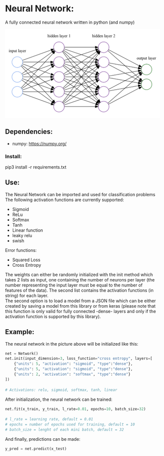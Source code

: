 # Neural Network:

A fully connected neural network written in python (and numpy)


![](img/nn.png)

## Dependencies:
- numpy: https://numpy.org/


### Install:
pip3 install -r requirements.txt


## Use:
The Neural Network can be imported and used for classification problems   
The following activation functions are currently supported:
* Sigmoid
* ReLu
* Softmax
* Tanh
* Linear function
* leaky relu
* swish

Error functions:  
* Squared Loss
* Cross Entropy

The weights can either be randomly initialized  with the init method which takes 2 lists as input, one containing the number of neurons per layer (the number representing the input layer must be equal to the number of features of the data). The second list contains the activation functions (in string) for each layer.  
The second option is to load a model from a JSON file which can be either created by saving a model from this library or from keras (please note that this function is only valid for fully connected -dense- layers and only if the activation function is supported by this library).  


## Example:
The neural network in the picture above will be initialized like this:  
```python
net = Network()
net.init(input_dimension=3, loss_function="cross entropy", layers=[
    {"units": 5, "activation": "sigmoid", "type":"dense"},
    {"units": 5, "activation": "sigmoid", "type":"dense"},
    {"units": 2, "activation": "softmax", "type":"dense"}
])

# Activations: relu, sigmoid, softmax, tanh, linear
```

After initialization, the neural network can be trained:  
```python
net.fit(x_train, y_train, l_rate=0.01, epochs=10, batch_size=32)

# l_rate = learning rate, default = 0.01
# epochs = number of epochs used for training, default = 10
# batch_size = lenght of each mini batch, default = 32
```

And finally, predictions can be made:
```python
y_pred = net.predict(x_test)
```
